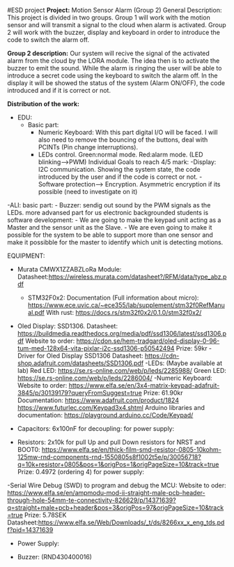 #ESD project
**Project:** Motion Sensor Alarm (Group 2)
General Description: This project is divided in two groups. Group 1 will work with the motion sensor and will transmit a signal to the cloud when alarm is activated. Group 2 will work with the buzzer, display and keyboard in order to introduce the code to switch the alarm off.

**Group 2 description:** Our system will recive the signal of the activated alarm from the cloud by the LORA module. The idea then is to activate the buzzer to emit the sound. While the alarm is ringing the user will be able to introduce a secret code using the keyboard to switch the alarm off. In the display it will be showed the status of the system (Alarm ON/OFF), the code introduced and if it is correct or not.

**Distribution of the work:**
- EDU:
  - Basic part:
    - Numeric Keyboard: With this part digital I/O will be faced. I will also need to remove the bouncing of the buttons, deal with PCINTs (Pin change interruptions).
    - LEDs control. Green:normal mode. Red:alarm mode. (LED blinking-->PWM)
	Individual Goals to reach 4/5 mark:
		-Display: I2C communication. Showing the system state, the code introduced by the user and if the code is correct or not.
		-Software protection--> Encryption. Asymmetric encryption if its possible (need to investigate on it)

-ALI:
	basic part:
		- Buzzer: sendig out sound by the PWM signals as the LEDs.
	more advansed part for us electronic backgrounded students is software development:
		- We are going to make the keypad unit acting as a Master and the sensor unit as the Slave.
		- We are even going to make it possible for the system to be able to support more than one sensor and make it possibble for the master to identify which unit is detecting motions.




EQUIPMENT:
- Murata CMWX1ZZABZLoRa Module:
	Datasheet:https://wireless.murata.com/datasheet?/RFM/data/type_abz.pdf
	- STM32F0x2:
		Documentation (Full information about micro): https://www.ece.uvic.ca/~ece355/lab/supplement/stm32f0RefManual.pdf
		With rust: https://docs.rs/stm32f0x2/0.1.0/stm32f0x2/

- Oled Display: SSD1306. 
	Datasheet: https://buildmedia.readthedocs.org/media/pdf/ssd1306/latest/ssd1306.pdf
	Website to order: https://cdon.se/hem-tradgard/oled-display-0-96-tum-med-128x64-vita-pixlar-i2c-ssd1306-p50542494
	Prize: 59kr
-Driver for Oled Display SSD1306
	Datasheet: https://cdn-shop.adafruit.com/datasheets/SSD1306.pdf
-LEDs: (Maybe available at lab)
	Red LED: https://se.rs-online.com/web/p/leds/2285988/
	Green LED: https://se.rs-online.com/web/p/leds/2286004/
-Numeric Keyboard:
	Website to order: https://www.elfa.se/en/3x4-matrix-keypad-adafruit-3845/p/30139179?queryFromSuggest=true
	Prize: 61.90kr
	Documentation: https://www.adafruit.com/product/1824
					https://www.futurlec.com/Keypad3x4.shtml
					Arduino libraries and documentation: https://playground.arduino.cc/Code/Keypad/
- Capacitors:
	6x100nF for decoupling: 
			for power supply:

- Resistors: 
	2x10k for pull Up and pull Down resistors for NRST and BOOT0: https://www.elfa.se/en/thick-film-smd-resistor-0805-10kohm-125mw-rnd-components-rnd-1550805s8f1002t5e/p/30056718?q=10k+resistor+0805&pos=1&origPos=1&origPageSize=10&track=true
	Prize: 0.4972 (ordering 4)
	for power supply: 
	
-Serial Wire Debug (SWD) to program and debug the MCU: 
	Website to oder: https://www.elfa.se/en/ampmodu-mod-ii-straight-male-pcb-header-through-hole-54mm-te-connectivity-826629/p/14371639?q=straight+male+pcb+header&pos=3&origPos=97&origPageSize=10&track=true
	Prize: 5.78SEK
	Datasheet:https://www.elfa.se/Web/Downloads/_t/ds/8266xx_x_eng_tds.pdf?pid=14371639

- Power Supply:

- Buzzer: (RND430400016)

